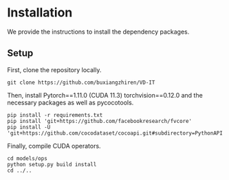 # Installation

We provide the instructions to install the dependency packages.


## Setup

First, clone the repository locally.

```
git clone https://github.com/buxiangzhiren/VD-IT
```

Then, install Pytorch==1.11.0 (CUDA 11.3) torchvision==0.12.0 and the necessary packages as well as pycocotools.
```
pip install -r requirements.txt 
pip install 'git+https://github.com/facebookresearch/fvcore' 
pip install -U 'git+https://github.com/cocodataset/cocoapi.git#subdirectory=PythonAPI'
```

Finally, compile CUDA operators.
```
cd models/ops
python setup.py build install
cd ../..
```
